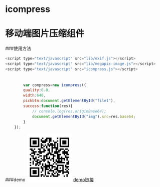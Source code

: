 # icompress
移动端图片压缩组件
==============================
###使用方法



```javascript
<script type="text/javascript" src="lib/exif.js"></script>
<script type="text/javascript" src="lib/megapix-image.js"></script>
<script type="text/javascript" src="icompress.js"></script>


        var compress=new icompress({
		quality:0.8,
		width:640,
		pickbtn:document.getElementById("file1"),
		success:function(res){
			// console.log(res.originBase64);
			document.getElementById("img").src=res.base64;
		}
	});

```

###demo
![demo](https://raw.githubusercontent.com/liuzheng644607/icompress/master/www/qr-for-icompress.jpg)
[demo链接](http://liuzheng644607.github.io/icompress/)
